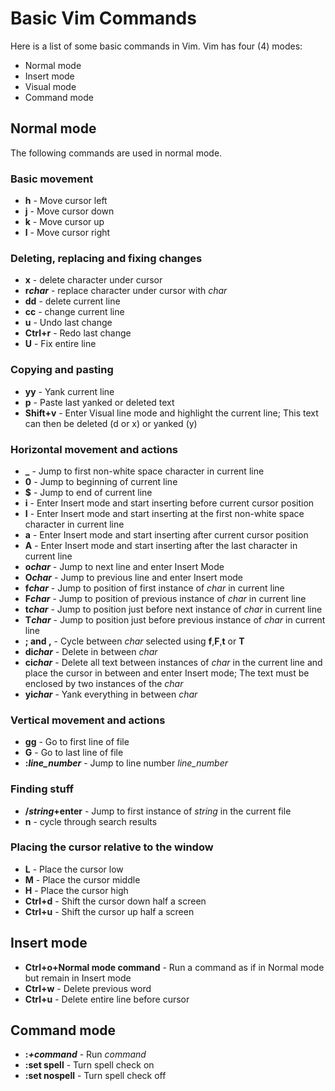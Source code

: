# Basic Vim Commands
Here is a list of some basic commands in Vim. Vim has four (4) modes:
- Normal mode
- Insert mode
- Visual mode
- Command mode

## Normal mode
The following commands are used in normal mode.

### Basic movement
- **h** - Move cursor left
- **j** - Move cursor down
- **k** - Move cursor up
- **l** - Move cursor right


### Deleting, replacing and fixing changes
- **x** - delete character under cursor
- **r*char*** - replace character under cursor with *char*
- **dd** - delete current line
- **cc** - change current line
- **u** - Undo last change
- **Ctrl+r** - Redo last change
- **U** - Fix entire line

### Copying and pasting
- **yy** - Yank current line
- **p** - Paste last yanked or deleted text
- **Shift+v** - Enter Visual line mode and highlight the current line; This text can then be deleted (d or x)
or yanked (y)

### Horizontal movement and actions
- **_** - Jump to first non-white space character in current line
- **0** - Jump to beginning of current line
- **$** - Jump to end of current line
- **i** - Enter Insert mode and start inserting before current cursor position
- **I** - Enter Insert mode and start inserting at the first non-white space character in current line
- **a** - Enter Insert mode and start inserting after current cursor position
- **A** - Enter Insert mode and start inserting after the last character in current line
- **o*char*** - Jump to next line and enter Insert Mode
- **O*char*** - Jump to previous line and enter Insert mode
- **f*char*** - Jump to position of first instance of *char* in current line
- **F*char*** - Jump to position of previous instance of *char* in current line
- **t*char*** - Jump to position just before next instance of *char* in current line
- **T*char*** - Jump to position just before previous instance of *char* in current line
- **; and ,** - Cycle between *char* selected using **f**,**F**,**t** or **T**
- **di*char*** - Delete in between *char*
- **ci*char*** - Delete all text between instances of *char* in the current line and place the cursor in between
and enter Insert mode; The text must be enclosed by two instances of the *char*
- **yi*char*** - Yank everything in between *char*

### Vertical movement and actions
- **gg** - Go to first line of file
- **G** - Go to last line of file
- **:*line_number*** - Jump to line number *line_number*

### Finding stuff
- **/*string*+enter** - Jump to first instance of *string* in the current file
- **n** - cycle through search results

### Placing the cursor relative to the window
- **L** - Place the cursor low
- **M** - Place the cursor middle
- **H** - Place the cursor high
- **Ctrl+d** - Shift the cursor down half a screen
- **Ctrl+u** - Shift the cursor up half a screen

## Insert mode
- **Ctrl+o+Normal mode command** - Run a command as if in Normal mode but remain in Insert mode
- **Ctrl+w** - Delete previous word
- **Ctrl+u** - Delete entire line before cursor

## Command mode
- **:*+command*** - Run *command*
- **:set spell** - Turn spell check on
- **:set nospell** - Turn spell check off
